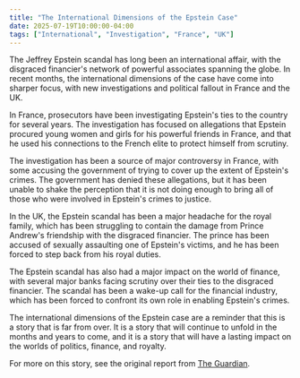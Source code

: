 ```yaml
---
title: "The International Dimensions of the Epstein Case"
date: 2025-07-19T10:00:00-04:00
tags: ["International", "Investigation", "France", "UK"]
---
```


The Jeffrey Epstein scandal has long been an international affair, with the disgraced financier's network of powerful associates spanning the globe. In recent months, the international dimensions of the case have come into sharper focus, with new investigations and political fallout in France and the UK.

In France, prosecutors have been investigating Epstein's ties to the country for several years. The investigation has focused on allegations that Epstein procured young women and girls for his powerful friends in France, and that he used his connections to the French elite to protect himself from scrutiny.

The investigation has been a source of major controversy in France, with some accusing the government of trying to cover up the extent of Epstein's crimes. The government has denied these allegations, but it has been unable to shake the perception that it is not doing enough to bring all of those who were involved in Epstein's crimes to justice.

In the UK, the Epstein scandal has been a major headache for the royal family, which has been struggling to contain the damage from Prince Andrew's friendship with the disgraced financier. The prince has been accused of sexually assaulting one of Epstein's victims, and he has been forced to step back from his royal duties.

The Epstein scandal has also had a major impact on the world of finance, with several major banks facing scrutiny over their ties to the disgraced financier. The scandal has been a wake-up call for the financial industry, which has been forced to confront its own role in enabling Epstein's crimes.

The international dimensions of the Epstein case are a reminder that this is a story that is far from over. It is a story that will continue to unfold in the months and years to come, and it is a story that will have a lasting impact on the worlds of politics, finance, and royalty.

For more on this story, see the original report from [The Guardian](https://www.theguardian.com/us-news/2021/aug/10/jeffrey-epstein-ghislaine-maxwell-france-investigation).
